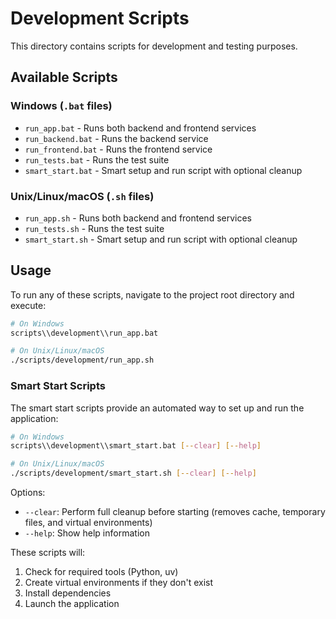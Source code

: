 # Development Scripts

This directory contains scripts for development and testing purposes.

## Available Scripts

### Windows (`.bat` files)

- `run_app.bat` - Runs both backend and frontend services
- `run_backend.bat` - Runs the backend service
- `run_frontend.bat` - Runs the frontend service
- `run_tests.bat` - Runs the test suite
- `smart_start.bat` - Smart setup and run script with optional cleanup

### Unix/Linux/macOS (`.sh` files)

- `run_app.sh` - Runs both backend and frontend services
- `run_tests.sh` - Runs the test suite
- `smart_start.sh` - Smart setup and run script with optional cleanup

## Usage

To run any of these scripts, navigate to the project root directory and execute:

```bash
# On Windows
scripts\\development\\run_app.bat

# On Unix/Linux/macOS
./scripts/development/run_app.sh
```

### Smart Start Scripts

The smart start scripts provide an automated way to set up and run the application:

```bash
# On Windows
scripts\\development\\smart_start.bat [--clear] [--help]

# On Unix/Linux/macOS
./scripts/development/smart_start.sh [--clear] [--help]
```

Options:
- `--clear`: Perform full cleanup before starting (removes cache, temporary files, and virtual environments)
- `--help`: Show help information

These scripts will:
1. Check for required tools (Python, uv)
2. Create virtual environments if they don't exist
3. Install dependencies
4. Launch the application